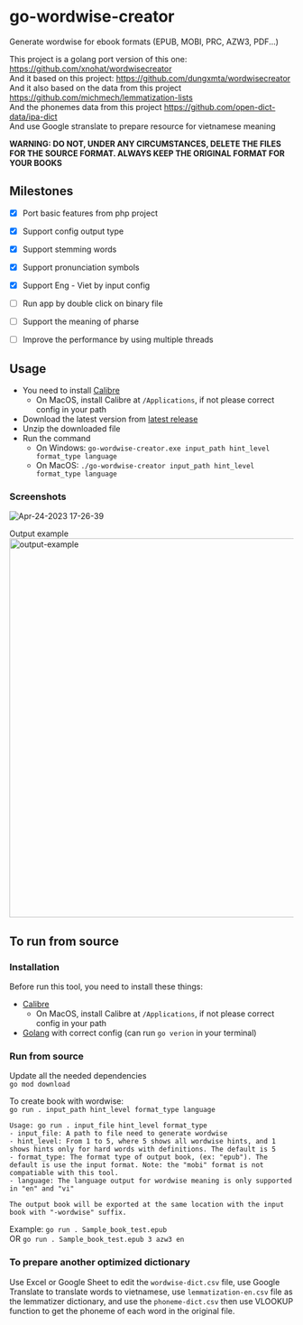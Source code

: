 # go-wordwise-creator

Generate wordwise for ebook formats (EPUB, MOBI, PRC, AZW3, PDF...)

This project is a golang port version of this one: https://github.com/xnohat/wordwisecreator  
And it based on this project: https://github.com/dungxmta/wordwisecreator  
And it also based on the data from this project https://github.com/michmech/lemmatization-lists  
And the phonemes data from this project https://github.com/open-dict-data/ipa-dict  
And use Google stranslate to prepare resource for vietnamese meaning

**WARNING: DO NOT, UNDER ANY CIRCUMSTANCES, DELETE THE FILES FOR THE SOURCE FORMAT. ALWAYS KEEP THE ORIGINAL FORMAT FOR YOUR BOOKS**

## Milestones
- [x] Port basic features from php project
- [x] Support config output type
- [x] Support stemming words
- [x] Support pronunciation symbols
- [x] Support Eng - Viet by input config
- [ ] Run app by double click on binary file
- [ ] Support the meaning of pharse
- [ ] Improve the performance by using multiple threads


## Usage
- You need to install [Calibre](https://calibre-ebook.com/)  
    + On MacOS, install Calibre at `/Applications`, if not please correct config in your path  
- Download the latest version from [latest release](https://github.com/kenilt/go-wordwise-creator/releases/latest)  
- Unzip the downloaded file  
- Run the command  
    + On Windows: `go-wordwise-creator.exe input_path hint_level format_type language`  
    + On MacOS: `./go-wordwise-creator input_path hint_level format_type language`

### Screenshots
![Apr-24-2023 17-26-39](https://user-images.githubusercontent.com/3811063/233970925-f4a4c8a0-4065-4ccb-a2e8-404bad01462c.gif)

Output example  
<img width="672" alt="output-example" src="https://user-images.githubusercontent.com/3811063/233971197-1afe2086-43d0-4d53-a325-8b9817250cd1.png">

## To run from source

### Installation
Before run this tool, you need to install these things:
- [Calibre](https://calibre-ebook.com/) 
    + On MacOS, install Calibre at `/Applications`, if not please correct config in your path  
- [Golang](https://go.dev/doc/install) with correct config (can run `go verion` in your terminal)

### Run from source

Update all the needed dependencies  
`go mod download`

To create book with wordwise:  
`go run . input_path hint_level format_type language`

```
Usage: go run . input_file hint_level format_type
- input_file: A path to file need to generate wordwise
- hint_level: From 1 to 5, where 5 shows all wordwise hints, and 1 shows hints only for hard words with definitions. The default is 5
- format_type: The format type of output book, (ex: "epub"). The default is use the input format. Note: the "mobi" format is not compatiable with this tool.
- language: The language output for wordwise meaning is only supported in "en" and "vi"

The output book will be exported at the same location with the input book with "-wordwise" suffix.
```

Example: `go run . Sample_book_test.epub`  
OR `go run . Sample_book_test.epub 3 azw3 en`  

### To prepare another optimized dictionary
Use Excel or Google Sheet to edit the `wordwise-dict.csv` file, use Google Translate to translate words to vietnamese, use `lemmatization-en.csv` file as the lemmatizer dictionary, and use the `phoneme-dict.csv` then use VLOOKUP function to get the phoneme of each word in the original file.
